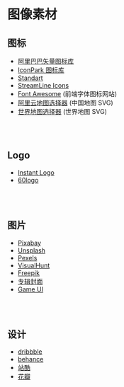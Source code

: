 # 图像素材

## 图标

- [阿里巴巴矢量图标库](https://www.iconfont.cn/)
- [IconPark 图标库](https://iconpark.bytedance.com/)
- [Standart](https://standart.io/)
- [StreamLine Icons](https://www.streamlineicons.com/)
- [Font Awesome](https://fontawesome.com/) (前端字体图标网站)
- [阿里云地图选择器](http://datav.aliyun.com/tools/atlas/) (中国地图 SVG)
- [世界地图选择器](https://pixelmap.amcharts.com/) (世界地图 SVG)

<br></br>

## Logo

- [Instant Logo](http://instantlogosearch.com/)
- [60logo](https://www.60logo.com/list)

<br></br>

## 图片

- [Pixabay](https://pixabay.com/)
- [Unsplash](https://unsplash.com/)
- [Pexels](https://www.pexels.com/)
- [VisualHunt](https://visualhunt.com/)
- [Freepik](https://www.freepik.com/)
- [专辑封面](https://bendodson.com/projects/itunes-artwork-finder/)
- [Game UI](https://www.gameuidatabase.com/)

<br></br>

## 设计

- [dribbble](https://dribbble.com/)
- [behance](https://www.behance.net/)
- [站酷](https://www.zcool.com.cn/)
- [花瓣](http://huaban.com/)
